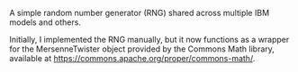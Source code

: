 A simple random number generator (RNG) shared across multiple IBM models and others. 

Initially, I implemented the RNG manually, but it now functions as a wrapper for the MersenneTwister object provided by the Commons Math library, available at https://commons.apache.org/proper/commons-math/. 

